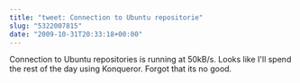 ```yaml
---
title: "tweet: Connection to Ubuntu repositorie"
slug: "5322007815"
date: "2009-10-31T20:33:18+00:00"
---
```

Connection to Ubuntu repositories is running at 50kB/s. Looks like I'll spend the rest of the day using Konqueror. Forgot that its no good.